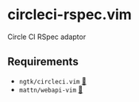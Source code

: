 # circleci-rspec.vim
Circle CI RSpec adaptor

## Requirements
- `ngtk/circleci.vim` [:bookmark:](https://github.com/ngtk/circleci.vim)
- `mattn/webapi-vim` [:bookmark:](https://github.com/mattn/webapi-vim)
